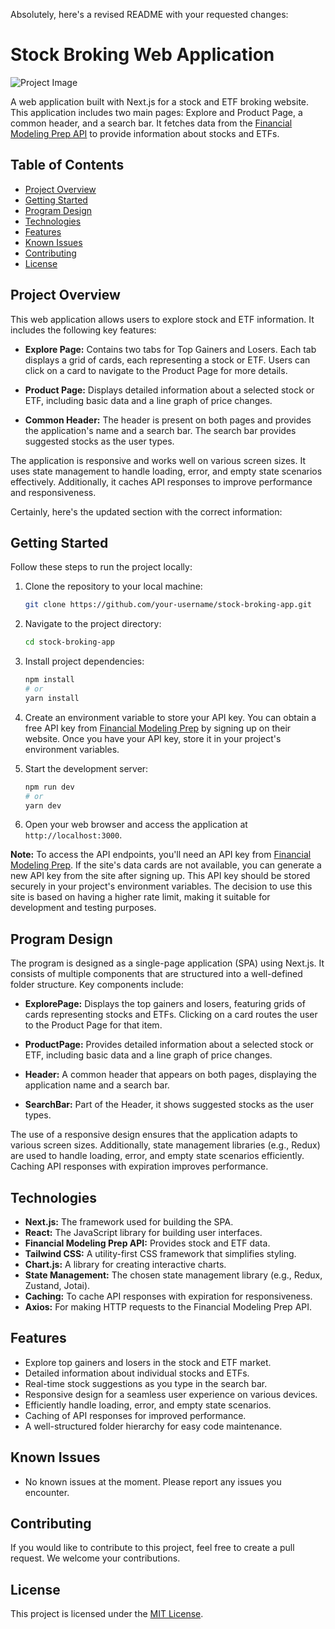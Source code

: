 Absolutely, here's a revised README with your requested changes:

# Stock Broking Web Application

![Project Image](https://your-image-link.com)

A web application built with Next.js for a stock and ETF broking website. This application includes two main pages: Explore and Product Page, a common header, and a search bar. It fetches data from the [Financial Modeling Prep API](https://site.financialmodelingprep.com/) to provide information about stocks and ETFs.

## Table of Contents

- [Project Overview](#project-overview)
- [Getting Started](#getting-started)
- [Program Design](#program-design)
- [Technologies](#technologies)
- [Features](#features)
- [Known Issues](#known-issues)
- [Contributing](#contributing)
- [License](#license)

## Project Overview

This web application allows users to explore stock and ETF information. It includes the following key features:

- **Explore Page:** Contains two tabs for Top Gainers and Losers. Each tab displays a grid of cards, each representing a stock or ETF. Users can click on a card to navigate to the Product Page for more details.

- **Product Page:** Displays detailed information about a selected stock or ETF, including basic data and a line graph of price changes.

- **Common Header:** The header is present on both pages and provides the application's name and a search bar. The search bar provides suggested stocks as the user types.

The application is responsive and works well on various screen sizes. It uses state management to handle loading, error, and empty state scenarios effectively. Additionally, it caches API responses to improve performance and responsiveness.

Certainly, here's the updated section with the correct information:

## Getting Started

Follow these steps to run the project locally:

1. Clone the repository to your local machine:

   ```bash
   git clone https://github.com/your-username/stock-broking-app.git
   ```

2. Navigate to the project directory:

   ```bash
   cd stock-broking-app
   ```

3. Install project dependencies:

   ```bash
   npm install
   # or
   yarn install
   ```

4. Create an environment variable to store your API key. You can obtain a free API key from [Financial Modeling Prep](https://site.financialmodelingprep.com/) by signing up on their website. Once you have your API key, store it in your project's environment variables.

5. Start the development server:

   ```bash
   npm run dev
   # or
   yarn dev
   ```

6. Open your web browser and access the application at `http://localhost:3000`.

**Note:** To access the API endpoints, you'll need an API key from [Financial Modeling Prep](https://site.financialmodelingprep.com/). If the site's data cards are not available, you can generate a new API key from the site after signing up. This API key should be stored securely in your project's environment variables. The decision to use this site is based on having a higher rate limit, making it suitable for development and testing purposes.

## Program Design

The program is designed as a single-page application (SPA) using Next.js. It consists of multiple components that are structured into a well-defined folder structure. Key components include:

- **ExplorePage:** Displays the top gainers and losers, featuring grids of cards representing stocks and ETFs. Clicking on a card routes the user to the Product Page for that item.

- **ProductPage:** Provides detailed information about a selected stock or ETF, including basic data and a line graph of price changes.

- **Header:** A common header that appears on both pages, displaying the application name and a search bar.

- **SearchBar:** Part of the Header, it shows suggested stocks as the user types.

The use of a responsive design ensures that the application adapts to various screen sizes. Additionally, state management libraries (e.g., Redux) are used to handle loading, error, and empty state scenarios efficiently. Caching API responses with expiration improves performance.

## Technologies

- **Next.js:** The framework used for building the SPA.
- **React:** The JavaScript library for building user interfaces.
- **Financial Modeling Prep API:** Provides stock and ETF data.
- **Tailwind CSS:** A utility-first CSS framework that simplifies styling.
- **Chart.js:** A library for creating interactive charts.
- **State Management:** The chosen state management library (e.g., Redux, Zustand, Jotai).
- **Caching:** To cache API responses with expiration for responsiveness.
- **Axios:** For making HTTP requests to the Financial Modeling Prep API.

## Features

- Explore top gainers and losers in the stock and ETF market.
- Detailed information about individual stocks and ETFs.
- Real-time stock suggestions as you type in the search bar.
- Responsive design for a seamless user experience on various devices.
- Efficiently handle loading, error, and empty state scenarios.
- Caching of API responses for improved performance.
- A well-structured folder hierarchy for easy code maintenance.

## Known Issues

- No known issues at the moment. Please report any issues you encounter.

## Contributing

If you would like to contribute to this project, feel free to create a pull request. We welcome your contributions.

## License

This project is licensed under the [MIT License](LICENSE).

